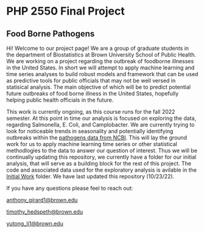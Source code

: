 # PHP 2550 Final Project
## Food Borne Pathogens 

Hi! Welcome to our project page! We are a group of graduate students in the department of Biostatistics at Brown University School of Public Health. We are working on a project regarding the outbreak of foodborne illnesses in the United States. In short we will attempt to apply machine learning and time series analyses to build robust models and framework that can be used as predictive tools for public officials that may not be well versed in statisical analysis. The main objective of which will be to predict potential future outbreaks of food borne illness in the United States, hopefully helping public health officials in the future.

This work is currently ongoing, as this course runs for the fall 2022 semester.  At this point in time our analysis is focused on exploring the data, regarding Salmonella, E. Coli, and Camplobacter. We are currently trying to look for noticeable trends in seasonality and potentially identifying outbreaks within the [pathogens data from NCBI](https://www.ncbi.nlm.nih.gov/pathogens/). This will lay the ground work for us to apply machine learning time series or other statistical methodlogies to the data to answer our question of interest. Thus we will be continually updating this repository, we currently have a folder for our initial analysis, that will serve as a building block for the rest of this project. The code and associated data used for the exploratory analysis is avilable in the [Initial Work](https://github.com/timhedspeth/PHP-2550-Final-Project/tree/main/Initial%20work) folder. We have last updated this repository (10/23/22). 

If you have any questions please feel to reach out:

anthony_girard1@brown.edu 

timothy_hedspeth@brown.edu

yutong_li1@brown.edu 
